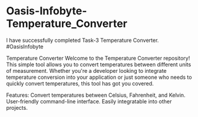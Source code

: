 # Oasis-Infobyte-Temperature_Converter
I have successfully completed Task-3 Temperature Converter. #OasisInfobyte

Temperature Converter
Welcome to the Temperature Converter repository! This simple tool allows you to convert temperatures between different units of measurement. 
Whether you're a developer looking to integrate temperature conversion into your application or just someone who needs to quickly convert temperatures, this tool has got you covered.

Features:
Convert temperatures between Celsius, Fahrenheit, and Kelvin.
User-friendly command-line interface.
Easily integratable into other projects.
